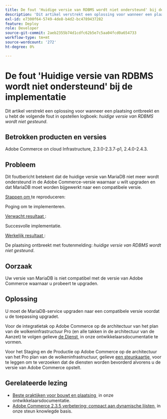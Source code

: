 ```yaml
---
title: De fout 'Huidige versie van RDBMS wordt niet ondersteund' bij de implementatie
description: 'Dit artikel verstrekt een oplossing voor wanneer een plaatsing ontbreekt en u de volgende fout in het opstellen logboek hebt: *current versie van RDBMS wordt niet gesteund*.'
exl-id: e7300f64-5749-4de8-b4d2-bc4789437282
feature: Deploy
role: Developer
source-git-commit: 2aeb2355b74d1cdfc62b5e7c5aa04fcd0a654733
workflow-type: tm+mt
source-wordcount: '272'
ht-degree: 0%

---
```


# De fout &#39;Huidige versie van RDBMS wordt niet ondersteund&#39; bij de implementatie

Dit artikel verstrekt een oplossing voor wanneer een plaatsing ontbreekt en u hebt de volgende fout in opstellen logboek: *huidige versie van RDBMS wordt niet gesteund*.

## Betrokken producten en versies

Adobe Commerce on cloud Infrastructure, 2.3.0-2.3.7-p1, 2.4.0-2.4.3.

## Probleem

Dit foutbericht betekent dat de huidige versie van MariaDB niet meer wordt ondersteund in de Adobe Commerce-versie waarnaar u wilt upgraden en dat MariaDB moet worden bijgewerkt naar een compatibele versie.


<u> Stappen om </u> te reproduceren:

Poging om te implementeren.

<u> Verwacht resultaat </u>:

Succesvolle implementatie.

<u> Werkelijk resultaat </u>:

De plaatsing ontbreekt met foutenmelding: *huidige versie van RDBMS wordt niet gesteund*.

## Oorzaak

Uw versie van MariaDB is niet compatibel met de versie van Adobe Commerce waarnaar u probeert te upgraden.

## Oplossing

U moet de MariaDB-service upgraden naar een compatibele versie voordat u de toepassing upgradet.


Voor de integratietak op Adobe Commerce op de architectuur van het plan van de wolkeninfrastructuur Pro (en alle takken in de architectuur van de Aanzet) te volgen gelieve [&#x200B; de Dienst &#x200B;](https://experienceleague.adobe.com/nl/docs/commerce-cloud-service/user-guide/configure/service/services-yaml) in onze ontwikkelaarsdocumentatie te vormen.

Voor het Staging en de Productie op Adobe Commerce op de architectuur van het Pro plan van de wolkeninfrastructuur, gelieve [&#x200B; een steunkaartje &#x200B;](/help/help-center-guide/help-center/magento-help-center-user-guide.md#submit-ticket) voor te leggen om te verzoeken dat de diensten worden bevorderd alvorens u de versie van Adobe Commerce opstelt.


## Gerelateerde lezing

* [&#x200B; Beste praktijken voor bouwt en plaatsing &#x200B;](https://experienceleague.adobe.com/nl/docs/commerce-cloud-service/user-guide/develop/deploy/best-practices#best-practices) in onze ontwikkelaarsdocumentatie.
* [&#x200B; Adobe Commerce 2.3.5 verbetering: compact aan dynamische lijsten &#x200B;](https://experienceleague.adobe.com/docs/commerce-operations/implementation-playbook/best-practices/maintenance/commerce-235-upgrade-prerequisites-mariadb.html?lang=nl-NL) in onze steun knowlegde basis.
